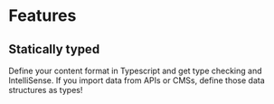 # Features

## Statically typed

Define your content format in Typescript and get type checking and IntelliSense. If you import data from APIs or CMSs, define those data structures as types!